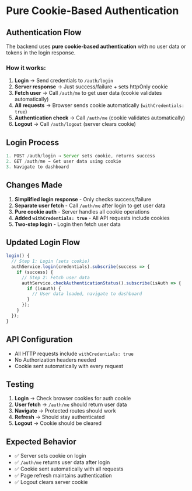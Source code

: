 # Pure Cookie-Based Authentication

## Authentication Flow
The backend uses **pure cookie-based authentication** with no user data or tokens in the login response.

### How it works:
1. **Login** → Send credentials to `/auth/login`
2. **Server response** → Just success/failure + sets httpOnly cookie
3. **Fetch user** → Call `/auth/me` to get user data (cookie validates automatically)
4. **All requests** → Browser sends cookie automatically (`withCredentials: true`)
5. **Authentication check** → Call `/auth/me` (cookie validates automatically)
6. **Logout** → Call `/auth/logout` (server clears cookie)

## Login Process
```typescript
1. POST /auth/login → Server sets cookie, returns success
2. GET /auth/me → Get user data using cookie
3. Navigate to dashboard
```

## Changes Made
1. **Simplified login response** - Only checks success/failure
2. **Separate user fetch** - Call `/auth/me` after login to get user data
3. **Pure cookie auth** - Server handles all cookie operations
4. **Added `withCredentials: true`** - All API requests include cookies
5. **Two-step login** - Login then fetch user data

## Updated Login Flow
```typescript
login() {
  // Step 1: Login (sets cookie)
  authService.login(credentials).subscribe(success => {
    if (success) {
      // Step 2: Fetch user data
      authService.checkAuthenticationStatus().subscribe(isAuth => {
        if (isAuth) {
          // User data loaded, navigate to dashboard
        }
      });
    }
  });
}
```

## API Configuration
- All HTTP requests include `withCredentials: true`
- No Authorization headers needed
- Cookie sent automatically with every request

## Testing
1. **Login** → Check browser cookies for auth cookie
2. **User fetch** → `/auth/me` should return user data
3. **Navigate** → Protected routes should work
4. **Refresh** → Should stay authenticated
5. **Logout** → Cookie should be cleared

## Expected Behavior
- ✅ Server sets cookie on login
- ✅ `/auth/me` returns user data after login
- ✅ Cookie sent automatically with all requests
- ✅ Page refresh maintains authentication
- ✅ Logout clears server cookie
